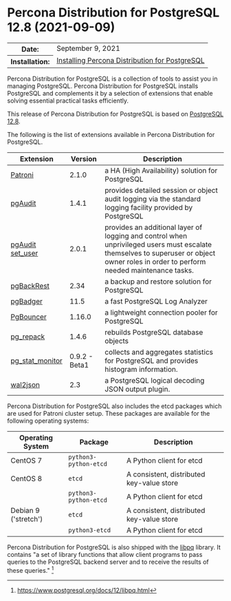 # Percona Distribution for PostgreSQL 12.8 (2021-09-09)


<table class="docutils field-list" frame="void" rules="none">
  <colgroup>
    <col class="field-name">
    <col class="field-body">
  </colgroup>
  <tbody valign="top">
    <tr class="field-odd field">
      <th class="field-name">Date:</th>
      <td class="field-body">September 9, 2021</td>
    </tr>
    <tr class="field-even field">
      <th class="field-name">Installation:</th>
      <td class="field-body">
        <a class="reference external" href="https://www.percona.com/doc/postgresql/12/installing.html#">Installing Percona Distribution for PostgreSQL</a></td>
    </tr>
  </tbody>
</table>


Percona Distribution for PostgreSQL is a collection of tools to assist you in managing PostgreSQL. Percona Distribution for PostgreSQL
installs PostgreSQL and complements it by a selection of extensions that
enable solving essential practical tasks efficiently.

This release of Percona Distribution for PostgreSQL is based on [PostgreSQL 12.8](https://www.postgresql.org/docs/release/12.8/).

The following is the list of extensions available in Percona Distribution for PostgreSQL.


| Extension           | Version        | Description                  |
| ------------------- | -------------- | ---------------------------- |
| [Patroni](https://patroni.readthedocs.io/en/latest/) | 2.1.0 | a HA (High Availability) solution for PostgreSQL |
| [pgAudit](https://www.pgaudit.org/)             | 1.4.1   | provides detailed session or object audit logging via the standard logging facility provided by PostgreSQL                |
|[pgAudit set_user](https://github.com/pgaudit/set_user)|2.0.1| provides an additional layer of logging and control when unprivileged users must escalate themselves to superuser or object owner roles in order to perform needed maintenance tasks.|
| [pgBackRest](https://pgbackrest.org/)           | 2.34    | a backup and restore solution for PostgreSQL       |
|[pgBadger](https://github.com/darold/pgbadger)    | 11.5    | a fast PostgreSQL Log Analyzer               |
| [PgBouncer](https://www.pgbouncer.org/)          | 1.16.0  | a lightweight connection pooler for PostgreSQL      |
| [pg_repack](https://github.com/reorg/pg_repack) | 1.4.6   | rebuilds PostgreSQL database objects           |
| [pg_stat_monitor](https://github.com/percona/pg_stat_monitor)                                            | 0.9.2 - Beta1   | collects and aggregates statistics for PostgreSQL and provides histogram information. |
|[wal2json](https://github.com/eulerto/wal2json)   | 2.3     | a PostgreSQL logical decoding JSON output plugin.  |

 
Percona Distribution for PostgreSQL also includes the etcd packages which are used for Patroni cluster setup. These packages are available for the following operating systems:

|  Operating System |Package               | Description                  |
| ------------------- | ---------------------| ---------------------------- |
| CentOS 7            |`python3-python-etcd` | A Python client for etcd     |
| CentOS 8            | `etcd`               | A consistent, distributed key-value store|
|                     | `python3-python-etcd`| A Python client for etcd     |
| Debian 9 ('stretch')| `etcd`               | A consistent, distributed key-value store|
|                     | `python3-etcd`       | A Python client for etcd     |

Percona Distribution for PostgreSQL is also shipped with the [libpq](https://www.postgresql.org/docs/12/libpq.html) library. It contains "a set of
library functions that allow client programs to pass queries to the PostgreSQL
backend server and to receive the results of these queries." [^1]

[^1]: https://www.postgresql.org/docs/12/libpq.html 
